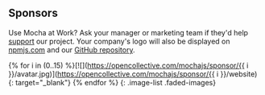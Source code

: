 ## Sponsors

Use Mocha at Work?  Ask your manager or marketing team if they'd help [support](https://opencollective.com/mochajs#support) our project.  Your company's logo will also be displayed on [npmjs.com](http://npmjs.com/package/mocha) and our [GitHub repository](https://github.com/mochajs/mocha#sponsors).

<!-- markdownlint-disable MD034 -->
{% for i in (0..15) %}[![](https://opencollective.com/mochajs/sponsor/{{ i }}/avatar.jpg)](https://opencollective.com/mochajs/sponsor/{{ i }}/website){: target="_blank"} {% endfor %}
{: .image-list .faded-images}

<script src="js/avatars.js"></script>
